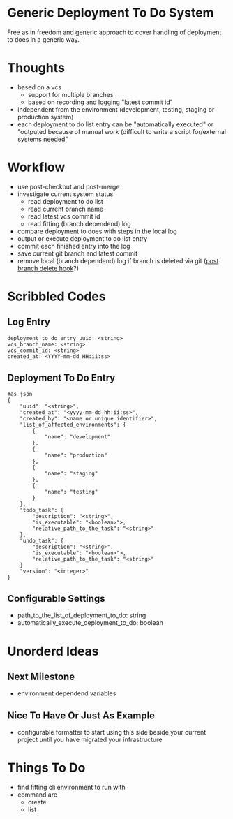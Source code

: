 # Generic Deployment To Do System

Free as in freedom and generic approach to cover handling of deployment to does in a generic way.

# Thoughts

* based on a vcs
    * support for multiple branches
    * based on recording and logging "latest commit id"
* independent from the environment (development, testing, staging or production system)
* each deployment to do list entry can be "automatically executed" or "outputed because of manual work (difficult to write a script for/external systems needed"

# Workflow

* use post-checkout and post-merge
* investigate current system status
    * read deployment to do list
    * read current branch name
    * read latest vcs commit id
    * read fitting (branch dependend) log
* compare deployment to does with steps in the local log
* output or execute deployment to do list entry
* commit each finished entry into the log
* save current git branch and latest commit
* remove local (branch dependend) log if branch is deleted via git ([post branch delete hook](http://stackoverflow.com/questions/14271989/git-branch-delete-hook#14285583)?)

# Scribbled Codes

## Log Entry

```
deployment_to_do_entry_uuid: <string>
vcs_branch_name: <string>
vcs_commit_id: <string>
created_at: <YYYY-mm-dd HH:ii:ss>
```

## Deployment To Do Entry

```
#as json
{
    "uuid": "<string>",
    "created_at": "<yyyy-mm-dd hh:ii:ss>",
    "created_by": "<name or unique identifier>",
    "list_of_affected_environments": {
        {
            "name": "development"
        },
        {
            "name": "production"
        },
        {
            "name": "staging"
        },
        {
            "name": "testing"
        }
    },
    "todo_task": {
        "description": "<string>",
        "is_executable": "<boolean>">,
        "relative_path_to_the_task": "<string>"
    },
    "undo_task": {
        "description": "<string>",
        "is_executable": "<boolean>">,
        "relative_path_to_the_task": "<string>"
    }
    "version": "<integer>"
}
```

## Configurable Settings

* path_to_the_list_of_deployment_to_do: string
* automatically_execute_deployment_to_do: boolean

# Unorderd Ideas

## Next Milestone

* environment dependend variables

## Nice To Have Or Just As Example

* configurable formatter to start using this side beside your current project until you have migrated your infrastructure

# Things To Do

* find fitting cli environment to run with
* command are
    * create
    * list
